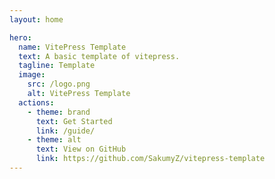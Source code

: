 ```yaml
---
layout: home

hero:
  name: VitePress Template
  text: A basic template of vitepress.
  tagline: Template
  image:
    src: /logo.png
    alt: VitePress Template
  actions:
    - theme: brand
      text: Get Started
      link: /guide/
    - theme: alt
      text: View on GitHub
      link: https://github.com/SakumyZ/vitepress-template
---
```


